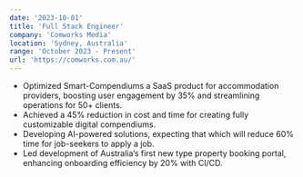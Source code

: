```yaml
---
date: '2023-10-01'
title: 'Full Stack Engineer'
company: 'Comworks Media'
location: 'Sydney, Australia'
range: 'October 2023 - Present'
url: 'https://comworks.com.au/'
---
```


- Optimized Smart-Compendiums a SaaS product for accommodation providers, boosting user engagement by 35% and streamlining operations for 50+ clients.
- Achieved a 45% reduction in cost and time for creating fully customizable digital compendiums.
- Developing AI-powered solutions, expecting that which will reduce 60% time for job-seekers to apply a job.
- Led development of Australia’s first new type property booking portal, enhancing onboarding efficiency by 20% with CI/CD.
